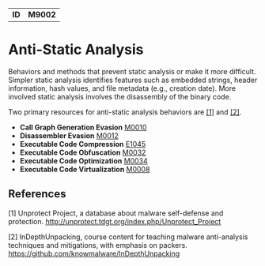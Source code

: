|||
|--|-----|
|**ID**|**M9002**|

# Anti-Static Analysis
Behaviors and methods that prevent static analysis or make it more difficult. Simpler static analysis identifies features such as embedded strings, header information, hash values, and file metadata (e.g., creation date). More involved static analysis involves the disassembly of the binary code.

Two primary resources for anti-static analysis behaviors are [[1]](#1) and [[2]](#2).

* **Call Graph Generation Evasion** [M0010](https://github.com/MAECProject/malware-behaviors/blob/master/anti-static-analysis/evade-call-graph.md)
* **Disassembler Evasion** [M0012](https://github.com/MAECProject/malware-behaviors/blob/master/anti-static-analysis/evade-disassembler.md)
* **Executable Code Compression** [E1045](https://github.com/MAECProject/malware-behaviors/blob/master/anti-static-analysis/exe-code-compression.md)
* **Executable Code Obfuscation** [M0032](https://github.com/MAECProject/malware-behaviors/blob/master/anti-static-analysis/exe-code-obfuscate.md)
* **Executable Code Optimization** [M0034](https://github.com/MAECProject/malware-behaviors/blob/master/anti-static-analysis/exe-code-optimize.md)
* **Executable Code Virtualization** [M0008](https://github.com/MAECProject/malware-behaviors/blob/master/anti-static-analysis/exe-code-virtualize.md)


References
----------
<a name="1">[1]</a> Unprotect Project, a database about malware self-defense and protection. http://unprotect.tdgt.org/index.php/Unprotect_Project

<a name="2">[2]</a> InDepthUnpacking, course content for teaching malware anti-analysis techniques and mitigations, with emphasis on packers. https://github.com/knowmalware/InDepthUnpacking